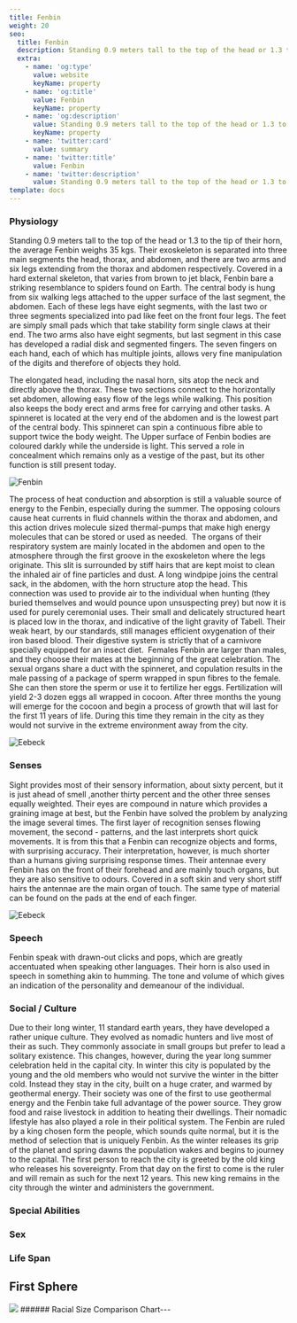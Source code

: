 ```yaml
---
title: Fenbin
weight: 20
seo:
  title: Fenbin
  description: Standing 0.9 meters tall to the top of the head or 1.3 to the tip of their horn, the average Fenbin weighs 35 kgs. Their exoskeleton is separated into three main segments the head, thorax, and abdomen, and there are two arms and six legs extending from the thorax and abdomen respectively. 
  extra:
    - name: 'og:type'
      value: website
      keyName: property
    - name: 'og:title'
      value: Fenbin
      keyName: property
    - name: 'og:description'
      value: Standing 0.9 meters tall to the top of the head or 1.3 to the tip of their horn, the average Fenbin weighs 35 kgs. Their exoskeleton is separated into three main segments the head, thorax, and abdomen, and there are two arms and six legs extending from the thorax and abdomen respectively. 
      keyName: property
    - name: 'twitter:card'
      value: summary
    - name: 'twitter:title'
      value: Fenbin
    - name: 'twitter:description'
      value: Standing 0.9 meters tall to the top of the head or 1.3 to the tip of their horn, the average Fenbin weighs 35 kgs. Their exoskeleton is separated into three main segments the head, thorax, and abdomen, and there are two arms and six legs extending from the thorax and abdomen respectively. 
template: docs
---
```


### Physiology
Standing 0.9 meters tall to the top of the head or 1.3 to the tip of their horn, the average Fenbin weighs 35 kgs. Their exoskeleton is separated into three main segments the head, thorax, and abdomen, and there are two arms and six legs extending from the thorax and abdomen respectively. Covered in a hard external skeleton, that varies from brown to jet black, Fenbin bare a striking resemblance to spiders found on Earth. The central body is hung from six walking legs attached to the upper surface of the last segment, the abdomen. Each of these legs have eight segments, with the last two or three segments specialized into pad like feet on the front four legs. The feet are simply small pads which that take stability form single claws at their end. The two arms also have eight segments, but last segment in this case has developed a radial disk and segmented fingers. The seven fingers on each hand, each of which has multiple joints, allows very fine manipulation of the digits and therefore of objects they hold.</p>
The elongated head, including the nasal horn, sits atop the neck and directly above the thorax. These two sections connect to the horizontally set abdomen, allowing easy flow of the legs while walking. This position also keeps the body erect and arms free for carrying and other tasks. A spinneret is located at the very end of the abdomen and is the lowest part of the central body. This spinneret can spin a continuous fibre able to support twice the body weight. The Upper surface of Fenbin bodies are coloured darkly while the underside is light. This served a role in concealment which remains only as a vestige of the past, but its other function is still present today. </p>

![Fenbin](/images/Fenbin_grey.jpg)</p>

The process of heat conduction and absorption is still a valuable source of energy to the Fenbin, especially during the summer. The opposing colours cause heat currents in fluid channels within the thorax and abdomen, and this action drives molecule sized thermal-pumps that make high energy molecules that can be stored or used as needed. 
The organs of their respiratory system are mainly located in the abdomen and open to the atmosphere through the first groove in
the exoskeleton where the legs originate. This slit is surrounded by stiff hairs that are kept moist to clean the inhaled air of fine particles and dust. A long windpipe joins the central sack, in the abdomen, with the horn structure atop the head. This connection was used to provide air to the individual when hunting (they buried themselves and would pounce upon unsuspecting prey) but now it is used for purely ceremonial uses. Their small and delicately structured heart is placed low in the thorax, and indicative of the light gravity of Tabell. Their weak heart, by our standards, still manages efficient oxygenation of their iron based blood. Their digestive system is strictly that of a carnivore specially equipped for an insect diet. 
Females Fenbin are larger than males, and they choose their mates at the beginning of the great celebration. The sexual organs share a duct with the spinneret, and copulation results in the male passing of a package of sperm wrapped in spun fibres to the female. She can then store the sperm or use it to fertilize her eggs. Fertilization will yield 2-3 dozen eggs all wrapped in cocoon. After three months the young will emerge for the cocoon and begin a process of growth that will last for the first 11 years of life. During this time they remain in the city as they would not survive in the extreme environment away from the city.

![Eebeck](/images/Fenbin_bw.jpg)</p>

### Senses
Sight provides most of their sensory information, about sixty percent, but it is just ahead of smell ,another thirty percent and the other three senses equally weighted. Their eyes are compound in nature which provides a graining image at best, but the Fenbin have solved the problem by analyzing the image several times. The first layer of recognition senses flowing movement, the second - patterns, and the last interprets short quick movements. It is from this that a Fenbin can recognize objects and forms, with surprising accuracy. Their interpretation, however, is much shorter than a humans giving surprising response times. Their antennae every Fenbin has on the front of their forehead and are mainly touch organs, but they are also sensitive to odours. Covered in a soft skin and very short stiff hairs the antennae are the main organ of touch. The same type of material can be found on the pads at the end of each finger.

![Eebeck](/images/FenbinAnatomical.jpg)</p>

### Speech
Fenbin speak with drawn-out clicks and pops, which are greatly accentuated when speaking other languages. Their horn is also used in speech in something akin to humming. The tone and volume of which gives an indication of the personality and demeanour of the individual.

### Social / Culture
Due to their long winter, 11 standard earth years, they have developed a rather unique culture. They evolved as nomadic hunters and live most of their as such. They commonly associate in small groups but prefer to lead a solitary existence. This changes, however, during the year long summer celebration held in the capital city. In winter this city is populated by the young and the old members who would not  survive the winter in the bitter cold. Instead they stay  in the city, built on a huge crater, and warmed by geothermal energy. Their society was one of the first to use geothermal energy and the Fenbin take full advantage of the power source. They grow food and raise livestock in addition to heating their dwellings. Their nomadic lifestyle has also played a role in their political system. The Fenbin are ruled by a king chosen form the people, which sounds quite normal, but it is the method of selection that is uniquely Fenbin. As the winter releases its grip of the planet and spring dawns the population wakes and begins to journey to the capital. The first person to reach the city is greeted by the old king who releases his sovereignty. From that day on the first to come is the ruler and will remain as such for the next 12 years. This new king remains in the city through the winter and administers the government.

### Special Abilities

### Sex

### Life Span

## First Sphere
<!-- Image Map Generated by http://www.image-map.net/ -->
<img src="/images/RacesSizeChart-01small.png" usemap="#image-map">

<map name="image-map">
    <area target="_self" alt="Eebek" title="Eebek" href="https://genesis.theengine.com/docs/races/eebek/" coords="110,299,19,0" shape="rect">
    <area target="_self" alt="Fenbin" title="Fenbin" href="https://genesis.theengine.com/docs/races/fenbin/" coords="180,0,113,299" shape="rect">
    <area target="_self" alt="Human" title="Human" href="https://genesis.theengine.com/docs/races/human/" coords="182,0,265,299" shape="rect">
    <area target="_self" alt="Krane" title="Krane" href="https://genesis.theengine.com/docs/races/krane/" coords="265,0,431,299" shape="rect">
    <area target="_self" alt="Low Kaa" title="Low Kaa" href="https://genesis.theengine.com/docs/races/lowkaa/" coords="432,0,540,299" shape="rect">
    <area target="_self" alt="Tanaian" title="Tanaian" href="https://genesis.theengine.com/docs/races/tanaian/" coords="542,0,611,299" shape="rect">
</map>
###### Racial Size Comparison Chart---
